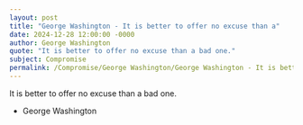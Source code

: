 ```yaml
---
layout: post
title: "George Washington - It is better to offer no excuse than a"
date: 2024-12-28 12:00:00 -0000
author: George Washington
quote: "It is better to offer no excuse than a bad one."
subject: Compromise
permalink: /Compromise/George Washington/George Washington - It is better to offer no excuse than a
---
```


It is better to offer no excuse than a bad one.

- George Washington

